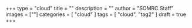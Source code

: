 +++
type = "cloud"
title = ""
description = ""
author = "SOMRC Staff"
images = [""]
categories = [
    "cloud"
]
tags = [
    "cloud", 
    "tag2"
]
draft = true
+++

